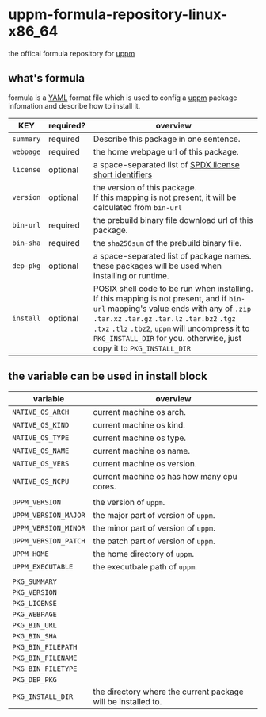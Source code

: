# uppm-formula-repository-linux-x86_64
the offical formula repository for [uppm](https://github.com/leleliu008/uppm)

## what's formula
formula is a [YAML](https://yaml.org/spec/1.2.2/) format file which is used to config a [uppm](https://github.com/leleliu008/uppm) package infomation and describe how to install it.

|KEY|required?|overview|
|-|-|-|
|`summary`|required|Describe this package in one sentence.|
|`webpage`|required|the home webpage url of this package.|
|`license`|optional|a space-separated list of [SPDX license short identifiers](https://spdx.github.io/spdx-spec/v2.3/SPDX-license-list/#a1-licenses-with-short-identifiers)|
|`version`|optional|the version of this package.<br>If this mapping is not present, it will be calculated from `bin-url`|
|`bin-url`|required|the prebuild binary file download url of this package.|
|`bin-sha`|required|the `sha256sum` of the prebuild binary file.|
|`dep-pkg`|optional|a space-separated list of package names. these packages will be used when installing or runtime.|
|`install`|optional|POSIX shell code to be run when installing.<br>If this mapping is not present, and if `bin-url` mapping's value ends with any of `.zip` `.tar.xz` `.tar.gz` `.tar.lz` `.tar.bz2` `.tgz` `.txz` `.tlz` `.tbz2`, `uppm` will uncompress it to `PKG_INSTALL_DIR` for you. otherwise, just copy it to `PKG_INSTALL_DIR`|

## the variable can be used in install block
|variable|overview|
|-|-|
|`NATIVE_OS_ARCH`|current machine os arch.|
|`NATIVE_OS_KIND`|current machine os kind.|
|`NATIVE_OS_TYPE`|current machine os type.|
|`NATIVE_OS_NAME`|current machine os name.|
|`NATIVE_OS_VERS`|current machine os version.|
|`NATIVE_OS_NCPU`|current machine os has how many cpu cores.|
|||
|`UPPM_VERSION`|the version of `uppm`.|
|`UPPM_VERSION_MAJOR`|the major part of version of `uppm`.|
|`UPPM_VERSION_MINOR`|the minor part of version of `uppm`.|
|`UPPM_VERSION_PATCH`|the patch part of version of `uppm`.|
|`UPPM_HOME`|the home directory of `uppm`.|
|`UPPM_EXECUTABLE`|the executbale path of `uppm`.|
|||
|`PKG_SUMMARY`||
|`PKG_VERSION`||
|`PKG_LICENSE`||
|`PKG_WEBPAGE`||
|`PKG_BIN_URL`||
|`PKG_BIN_SHA`||
|`PKG_BIN_FILEPATH`||
|`PKG_BIN_FILENAME`||
|`PKG_BIN_FILETYPE`||
|`PKG_DEP_PKG`||
|`PKG_INSTALL_DIR`|the directory where the current package will be installed to.|
